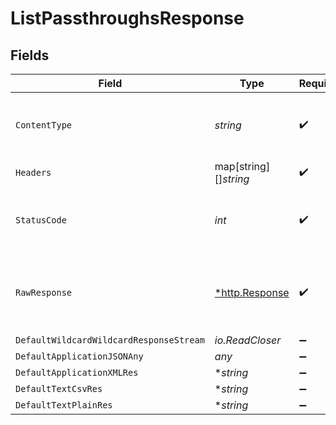 # ListPassthroughsResponse


## Fields

| Field                                                   | Type                                                    | Required                                                | Description                                             |
| ------------------------------------------------------- | ------------------------------------------------------- | ------------------------------------------------------- | ------------------------------------------------------- |
| `ContentType`                                           | *string*                                                | :heavy_check_mark:                                      | HTTP response content type for this operation           |
| `Headers`                                               | map[string][]*string*                                   | :heavy_check_mark:                                      | N/A                                                     |
| `StatusCode`                                            | *int*                                                   | :heavy_check_mark:                                      | HTTP response status code for this operation            |
| `RawResponse`                                           | [*http.Response](https://pkg.go.dev/net/http#Response)  | :heavy_check_mark:                                      | Raw HTTP response; suitable for custom response parsing |
| `DefaultWildcardWildcardResponseStream`                 | *io.ReadCloser*                                         | :heavy_minus_sign:                                      | Successful                                              |
| `DefaultApplicationJSONAny`                             | *any*                                                   | :heavy_minus_sign:                                      | Successful                                              |
| `DefaultApplicationXMLRes`                              | **string*                                               | :heavy_minus_sign:                                      | Successful                                              |
| `DefaultTextCsvRes`                                     | **string*                                               | :heavy_minus_sign:                                      | Successful                                              |
| `DefaultTextPlainRes`                                   | **string*                                               | :heavy_minus_sign:                                      | Successful                                              |